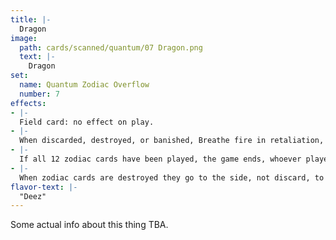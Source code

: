 ```yaml
---
title: |-
  Dragon
image: 
  path: cards/scanned/quantum/07 Dragon.png
  text: |-
    Dragon
set:
  name: Quantum Zodiac Overflow
  number: 7
effects: 
- |-
  Field card: no effect on play.
- |-
  When discarded, destroyed, or banished, Breathe fire in retaliation, burning (banishing) all cards in play.
- |-
  If all 12 zodiac cards have been played, the game ends, whoever played the most wins, 6-6 ends as a tie.
- |-
  When zodiac cards are destroyed they go to the side, not discard, to be counted at the end.
flavor-text: |-
  "Deez"
---
```

Some actual info about this thing TBA.
